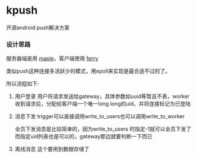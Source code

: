 # kpush
开源android push解决方案

### 设计思路

服务器端是用 [maple](http://github.com/dantezhu/maple)，客户端使用 [ferry](http://github.com/dantezhu/ferry)

类似push这种连接多活跃少的模式，用epoll来实现是最合适不过的了。

所以流程如下:

1. 用户登录
    用户将请求发送给gateway，具体参数如uuid等暂且不表，worker收到请求后，分配给客户端一个唯一long long的uid，并将连接标记为已登陆

2. 消息下发
    trigger可以直接调用write_to_users也可以调用write_to_worker

    全员下发消息是比较简单的，因为write_to_users 时指定-1就可以全员下发了
    而指定uid列表也是可以的，gateway那边就要判断一下而已

3. 离线消息
    这个要用到数据存储了
